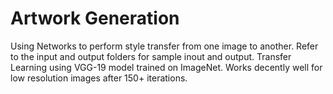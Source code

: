 # Artwork Generation 
Using Networks to perform style transfer from one image to another. Refer to the input and output folders for sample inout and output. 
Transfer Learning using VGG-19 model trained on ImageNet. 
Works decently well for low resolution images after 150+ iterations.
